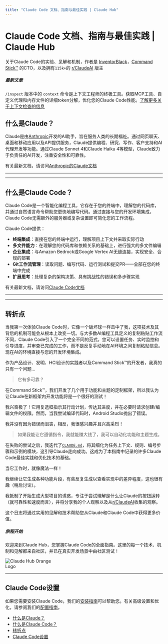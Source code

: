```yaml
---
title: "Claude Code 文档、指南与最佳实践 | Claude Hub"
---
```


# Claude Code 文档、指南与最佳实践 | Claude Hub

关于Claude Code的实验、见解和机制，作者是 [InventorBlack](https://www.reddit.com/u/InventorBlack/)，[Command Stick™](https://commandstick.com/) 的CTO，以及拥有`115k+`的 [r/ClaudeAI](https://www.reddit.com/r/ClaudeAI) 版主

##### 最新文章

`/inspect` 版本中的 `context` 命令是上下文工程师的终极工具。获取MCP工具、自定义代理和内存文件的详细token分解，优化您的Claude Code性能。[了解更多关于上下文检查的信息](mechanics-context-inspection.html)

## 什么是Claude？[​](#什么是claude)

Claude是由[Anthropic](https://www.anthropic.com/)开发的AI助手，旨在服务人类的长期福祉。通过网页聊天、桌面和移动应用以及API提供服务，Claude提供编程、研究、写作、客户支持和AI代理开发等功能。通过Claude Sonnet 4和Claude Haiku 4等模型，Claude致力于负责任的AI开发，注重安全性和可靠性。

有关最新文档，请访问[Anthropic的Claude文档](https://docs.anthropic.com/en/docs/intro-to-claude)

* * *

* * *

## 什么是Claude Code？[​](#什么是claude-code)

Claude Code是一个智能化编程工具，它存在于您的终端中，理解您的代码库，并通过自然语言命令帮助您更快地编写代码。通过直接与您的开发环境集成，Claude Code无需额外的服务器或复杂设置即可简化您的工作流程。

Claude Code提供：

-   **终端集成**：直接在您的终端中运行，理解项目上下文并采取实际行动
-   **多文件能力**：在理解您的代码库和依赖关系的基础上，进行强大的多文件编辑
-   **企业集成**：与Amazon Bedrock或Google Vertex AI无缝连接，实现安全、合规的部署
-   **Git工作流管理**：读取问题、编写代码、运行测试和提交PR——全部在您的终端中完成
-   **扩展思考**：处理复杂的架构决策、具有挑战性的错误和多步骤实现

有关最新文档，请访问[Claude Code文档](https://docs.anthropic.com/en/docs/claude-code/overview)

* * *

* * *

## 转折点[​](#转折点)

当我第一次体验Claude Code时，它像一个破坏球一样击中了我，这项技术及其背后的机制可能会从根本上改变一切。与大多数AI编程工具定义的复制粘贴工作流不同，Claude Code引入了一个完全不同的范式，您可以设置任务、实时监控和引导进度，并审查已完成的工作，而不是反复手动地在AI环境之间复制粘贴信息。现在AI的环境直接与您的开发环境集成。

作为产品设计、发明、HCI设计的实践者以及Command Stick™的开发者，我真的只有一个问题...

> 它有多可靠？

在Command Stick™，我们开发了几个用于功能和主题的定制框架，所以我认为让Claude在新框架内开发功能将是一个很好的测试！

我兴奋极了！它用复选框指示其行动计划，传达其进度，并在必要时请求创建/编辑文件的权限。然而，当我尝试编译代码时，Android Studio抛出了错误。

我并没有因为错误而沮丧，相反，我很感兴趣并且兴高采烈！

> 如果我能让它遵循指令，我就能赚大钱了，我可以自动化功能和主题生成。

在失败的尝试之后，我迭代了[`CLAUDE.md`](mechanics-claude-md-supremacy.html)，将其细化为任务上下文、规则、编号步骤和示例的模块，这引导Claude走向成功。这成为了本指南中记录的许多Claude Code最佳实践和优化技术的基础。

当它工作时，就像魔法一样！

我继续让它生成各种功能片段，有些反复生成以查看实现中的差异程度，这也很有趣（稍后讨论）。

我抵制了开始生成大型项目的诱惑，专注于尝试理解是什么让Claude的按钮运转（就可靠性和速度而言），并将分享我的个人观察以及从[r/ClaudeAI](https://www.reddit.com/r/ClaudeAI)收集的观察。

这个日志将通过实用的见解和技术帮助您从Claude和Claude Code中获得更多价值。

##### 旅程开始

欢迎来到Claude Hub，您掌握Claude Code的全面指南。这里的每一个技术、机制和见解都来自社区，并已在真实开发场景中由社区测试！

<img src="/img/discovery/036_cl_orange.png" alt="Claude Hub Orange Logo" style="max-width: 165px; height: auto;" />

* * *

## Claude Code设置[​](#claude-code设置)

如果您需要安装Claude Code，我们的[安装指南](install-claude-code.html)可以帮助您。有关高级设置和优化，请参阅我们的[配置指南](configuration.html)。

-   [什么是Claude？](#什么是claude)
-   [什么是Claude Code？](#什么是claude-code)
-   [转折点](#转折点)
-   [Claude Code设置](#claude-code设置)